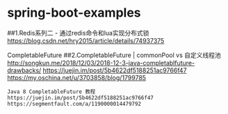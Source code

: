 # spring-boot-examples

##1.Redis系列二 - 通过redis命令和lua实现分布式锁
    https://blog.csdn.net/hry2015/article/details/74937375

CompletableFuture
##2.CompletableFuture | commonPool vs 自定义线程池
    http://songkun.me/2018/12/03/2018-12-3-java-completablfuture-drawbacks/
    https://juejin.im/post/5b4622df5188251ac9766f47
    https://my.oschina.net/u/3703858/blog/1799785
    
    Java 8 CompletableFuture 教程
    https://juejin.im/post/5b4622df5188251ac9766f47
    https://segmentfault.com/a/1190000014479792